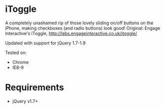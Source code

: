 iToggle
=======
A completely unashamed rip of those lovely sliding on/off buttons on the iPhone, making checkboxes (and radio buttons) look good!
Original: Engage Interactive's iToggle,
http://labs.engageinteractive.co.uk/itoggle/

Updated with support for jQuery 1.7-1.9

Tested on:
* Chrome
* IE8-9

Requirements
=============
* jQuery v1.7+
